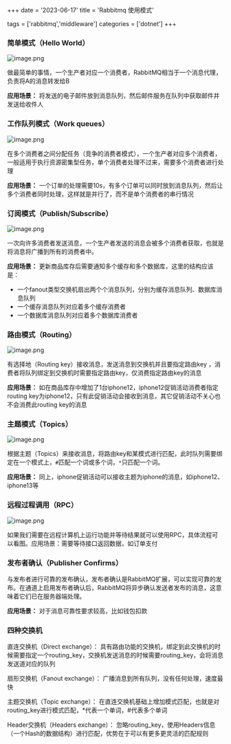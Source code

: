 +++
date = '2023-06-17'
title = 'Rabbitmq 使用模式'

tags = ['rabbitmq','middleware']
categories = ['dotnet']
+++

### 简单模式（Hello World）

![image.png](https://assets.happtim.com/image/n3dc/202306171544543.png)


做最简单的事情，一个生产者对应一个消费者，RabbitMQ相当于一个消息代理，负责将A的消息转发给B

**应用场景：** 将发送的电子邮件放到消息队列，然后邮件服务在队列中获取邮件并发送给收件人


### **工作队列模式（Work queues）**

![image.png](https://assets.happtim.com/image/n3dc/202306171546747.png)

在多个消费者之间分配任务（竞争的消费者模式），一个生产者对应多个消费者，一般适用于执行资源密集型任务，单个消费者处理不过来，需要多个消费者进行处理

**应用场景：** 一个订单的处理需要10s，有多个订单可以同时放到消息队列，然后让多个消费者同时处理，这样就是并行了，而不是单个消费者的串行情况

### **订阅模式（Publish/Subscribe）**

![image.png](https://assets.happtim.com/image/n3dc/202306171547173.png)



一次向许多消费者发送消息，一个生产者发送的消息会被多个消费者获取，也就是将消息将广播到所有的消费者中。

**应用场景：** 更新商品库存后需要通知多个缓存和多个数据库，这里的结构应该是：

- 一个fanout类型交换机扇出两个个消息队列，分别为缓存消息队列、数据库消息队列
- 一个缓存消息队列对应着多个缓存消费者
- 一个数据库消息队列对应着多个数据库消费者

### **路由模式（Routing）**

![image.png](https://assets.happtim.com/image/n3dc/202306171547205.png)



有选择地（Routing key）接收消息，发送消息到交换机并且要指定路由key ，消费者将队列绑定到交换机时需要指定路由key，仅消费指定路由key的消息

**应用场景：** 如在商品库存中增加了1台iphone12，iphone12促销活动消费者指定routing key为iphone12，只有此促销活动会接收到消息，其它促销活动不关心也不会消费此routing key的消息

### **主题模式（Topics）**

![image.png](https://assets.happtim.com/image/n3dc/202306171547517.png)



根据主题（Topics）来接收消息，将路由key和某模式进行匹配，此时队列需要绑定在一个模式上，`#`匹配一个词或多个词，`*`只匹配一个词。

**应用场景：** 同上，iphone促销活动可以接收主题为iphone的消息，如iphone12、iphone13等

### **远程过程调用（RPC）**

![image.png](https://assets.happtim.com/image/n3dc/202306171547157.png)



如果我们需要在远程计算机上运行功能并等待结果就可以使用RPC，具体流程可以看图。应用场景：需要等待接口返回数据，如订单支付

### **发布者确认（Publisher Confirms）**

与发布者进行可靠的发布确认，发布者确认是RabbitMQ扩展，可以实现可靠的发布。在通道上启用发布者确认后，RabbitMQ将异步确认发送者发布的消息，这意味着它们已在服务器端处理。

**应用场景：** 对于消息可靠性要求较高，比如钱包扣款


### **四种交换机**

直连交换机（Direct exchange）： 具有路由功能的交换机，绑定到此交换机的时候需要指定一个routing_key，交换机发送消息的时候需要routing_key，会将消息发送道对应的队列

扇形交换机（Fanout exchange）： 广播消息到所有队列，没有任何处理，速度最快

主题交换机（Topic exchange）： 在直连交换机基础上增加模式匹配，也就是对routing_key进行模式匹配，\*代表一个单词，#代表多个单词

Header交换机（Headers exchange）： 忽略routing_key，使用Headers信息（一个Hash的数据结构）进行匹配，优势在于可以有更多更灵活的匹配规则
